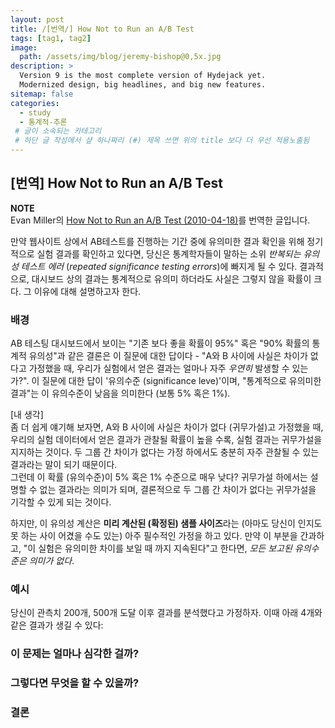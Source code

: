 ```yaml
---
layout: post
title: /[번역/] How Not to Run an A/B Test
tags: [tag1, tag2]
image: 
  path: /assets/img/blog/jeremy-bishop@0,5x.jpg
description: >
  Version 9 is the most complete version of Hydejack yet.
  Modernized design, big headlines, and big new features.
sitemap: false
categories:
  - study
  - 통계적-추론
 # 글이 소속되는 카테고리 
 # 하단 글 작성에서 샾 하나짜리 (#) 제목 쓰면 위의 title 보다 더 우선 적용노출됨 
---
```


## [번역] How Not to Run an A/B Test  

**NOTE**  
Evan Miller의 <a href="https://www.evanmiller.org/how-not-to-run-an-ab-test.html" target = "_blank">How Not to Run an A/B Test (2010-04-18)</a>를 번역한 글입니다.  

만약 웹사이트 상에서 AB테스트를 진행하는 기간 중에 유의미한 결과 확인을 위해 정기적으로 실험 결과를 확인하고 있다면, 당신은 통계학자들이 말하는 소위 *반복되는 유의성 테스트 에러* (*repeated significance testing errors*)에 빠지게 될 수 있다. 결과적으로, 대시보드 상의 결과는 통계적으로 유의미 하더라도 사실은 그렇지 않을 확률이 크다. 그 이유에 대해 설명하고자 한다.  

### 배경  
AB 테스팅 대시보드에서 보이는 "기존 보다 좋을 확률이 95%" 혹은 "90% 확률의 통계적 유의성"과 같은 결론은 이 질문에 대한 답이다 - "A와 B 사이에 사실은 차이가 없다고 가정했을 때, 우리가 실험에서 얻은 결과는 얼마나 자주 *우연히* 발생할 수 있는가?". 이 질문에 대한 답이 '유의수준 (significance leve)'이며, "통계적으로 유의미한 결과"는 이 유의수준이 낮음을 의미한다 (보통 5% 혹은 1%).  
> 
[내 생각]  
좀 더 쉽게 얘기해 보자면, A와 B 사이에 사실은 차이가 없다 (귀무가설)고 가정했을 때, 우리의 실험 데이터에서 얻은 결과가 관찰될 확률이 높을 수록, 실험 결과는 귀무가설을 지지하는 것이다. 두 그룹 간 차이가 없다는 가정 하에서도 충분히 자주 관찰될 수 있는 결과라는 말이 되기 때문이다.  
그런데 이 확률 (유의수준)이 5% 혹은 1% 수준으로 매우 낮다? 귀무가설 하에서는 설명할 수 없는 결과라는 의미가 되며, 결론적으로 두 그룹 간 차이가 없다는 귀무가설을 기각할 수 있게 되는 것이다.  

하지만, 이 유의성 계산은 **미리 계산된 (확정된) 샘플 사이즈**라는 (아마도 당신이 인지도 못 하는 사이 어겼을 수도 있는) 아주 필수적인 가정을 하고 있다. 만약 이 부분을 간과하고, "이 실험은 유의미한 차이를 보일 때 까지 지속된다"고 한다면, *모든 보고된 유의수준은 의미가 없다*.   

### 예시  
당신이 관측치 200개, 500개 도달 이후 결과를 분석했다고 가정하자. 이때 아래 4개와 같은 결과가 생길 수 있다:  

### 이 문제는 얼마나 심각한 걸까? 

### 그렇다면 무엇을 할 수 있을까?  

### 결론 







